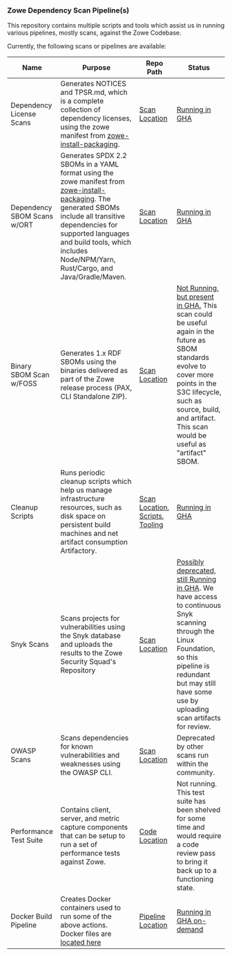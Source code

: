 ### Zowe Dependency Scan Pipeline(s)

This repository contains multiple scripts and tools which assist us in running various pipelines, mostly scans, against the Zowe Codebase. 

Currently, the following scans or pipelines are available:

| Name | Purpose | Repo Path | Status | 
| ----- | ----- | ----- | ----- | 
| Dependency License Scans | Generates NOTICES and TPSR.md, which is a complete collection of dependency licenses, using the zowe manifest from [zowe-install-packaging](zowe/zowe-install-packaging). | [Scan Location](./licenses/dependency-scan/) | [Running in GHA](https://github.com/zowe/zowe-dependency-scan-pipeline/actions/workflows/license-generation.yml) | 
| Dependency SBOM Scans w/ORT | Generates SPDX 2.2 SBOMs in a YAML format using the zowe manifest from [zowe-install-packaging](zowe/zowe-install-packaging). The generated SBOMs include all transitive dependencies for supported languages and build tools, which includes Node/NPM/Yarn, Rust/Cargo, and Java/Gradle/Maven. | [Scan Location](./licenses/dependency-scan/) | [Running in GHA](https://github.com/zowe/zowe-dependency-scan-pipeline/actions/workflows/license-generation.yml) |
| Binary SBOM Scan w/FOSS | Generates 1.x RDF SBOMs using the binaries delivered as part of the Zowe release process (PAX, CLI Standalone ZIP). | [Scan Location](./licenses/sbom/) | [Not Running, but present in GHA.](https://github.com/zowe/zowe-dependency-scan-pipeline/actions/workflows/spdx-sbom.yml) This scan could be useful again in the future as SBOM standards evolve to cover more points in the S3C lifecycle, such as source, build, and artifact. This scan would be useful as "artifact" SBOM. | 
|  Cleanup Scripts | Runs periodic cleanup scripts which help us manage infrastructure resources, such as disk space on persistent build machines and net artifact consumption Artifactory. | [Scan Location](./.github/workflows/cleanup.yml), [Scripts](./scripts), [Tooling](./artifactory-tools/) | [Running in GHA](https://github.com/zowe/zowe-dependency-scan-pipeline/actions/workflows/cleanup.yml) |
| Snyk Scans | Scans projects for vulnerabilities using the Snyk database and uploads the results to the Zowe Security Squad's Repository | [Scan Location](./.github/workflows/snyk.yml) | [Possibly deprecated, still Running in GHA](https://github.com/zowe/zowe-dependency-scan-pipeline/actions/workflows/snyk.yml). We have access to continuous Snyk scanning through the Linux Foundation, so this pipeline is redundant but may still have some use by uploading scan artifacts for review. |
| OWASP Scans | Scans dependencies for known vulnerabilities and weaknesses using the OWASP CLI. | [Scan Location](./licenses/dependency-scan) | Deprecated by other scans run within the community. |
| Performance Test Suite | Contains client, server, and metric capture components that can be setup to run a set of performance tests against Zowe. | [Code Location](./performance/) | Not running. This test suite has been shelved for some time and would require a code review pass to bring it back up to a functioning state. | 
| Docker Build Pipeline | Creates Docker containers used to run some of the above actions. Docker files are [located here](./.dockerfiles/) | [Pipeline Location](./.github/workflows/create-dockerfiles.yml) | [Running in GHA on-demand](https://github.com/zowe/zowe-dependency-scan-pipeline/actions/workflows/create-dockerfiles.yml)